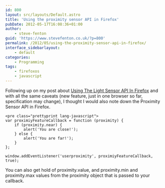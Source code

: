 ```yaml
---
id: 800
layout: src/layouts/Default.astro
title: 'Using the proximity sensor API in Firefox'
pubDate: 2012-05-17T16:08:36+01:00
author:
    - steve-fenton
guid: 'https://www.stevefenton.co.uk/?p=800'
permalink: /2012/05/using-the-proximity-sensor-api-in-firefox/
interface_sidebarlayout:
    - default
categories:
    - Programming
tags:
    - firefoxos
    - javascript
---
```


Following up on my post about [Using The Light Sensor API In Firefox](https://www.stevefenton.co.uk/2012/05/Using-The-Light-Sensor-API-In-Firefox/) and with all the same caveats (new feature, just in one browser so far, specification may change), I thought I would also note down the Proximity Sensor API in Firefox.

```
<pre class="prettyprint lang-javascript">
var proximiyFeatureCallback = function (proximity) {
    if (proximity.near) {
        alert('You are close!');
    } else {
        alert('You are far!');
    }
};

window.addEventListener('userproximity', proximiyFeatureCallback, true);
```

You can also get hold of proximity.value, and proximity.min and proximity.max values from the proximity object that is passed to your callback.